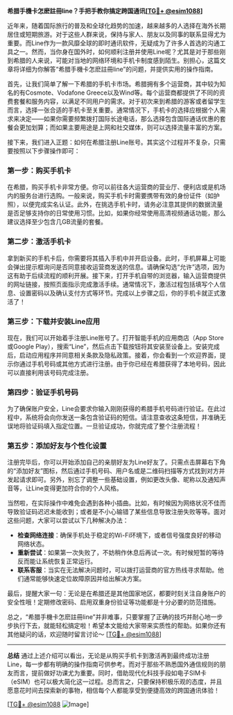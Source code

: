 **希腊手機卡怎麽註冊line？手把手教你搞定跨国通讯[[TG💪+ @esim1088](https://t.me/s/esim1088)]**

近年来，随着国际旅行的普及和全球化趋势的加速，越来越多的人选择在海外长期居住或短期旅游。对于这些人群来说，保持与家人、朋友以及同事的联系显得尤为重要。而Line作为一款风靡全球的即时通讯软件，无疑成为了许多人首选的沟通工具之一。然而，当你身在国外时，如何顺利注册并使用Line呢？尤其是对于那些刚到希腊的人来说，可能对当地的网络环境和手机卡制度感到陌生。别担心，这篇文章将详细为你解答“希腊手機卡怎麽註冊line”的问题，并提供实用的操作指南。

首先，让我们简单了解一下希腊的手机卡市场。希腊拥有多个运营商，其中较为知名的有Cosmote、Vodafone Greece以及Wind等。每个运营商都提供了不同的资费套餐和服务内容，以满足不同用户的需求。对于初次来到希腊的游客或者留学生而言，选择一张合适的手机卡至关重要。通常情况下，手机卡的选择应根据个人需求来决定——如果你需要频繁拨打国际长途电话，那么选择包含国际通话优惠的套餐会更加划算；而如果主要用途是上网和社交媒体，则可以选择流量丰富的方案。

接下来，我们进入正题：如何在希腊注册Line账号。其实这个过程并不复杂，只需要按照以下步骤操作即可：

### 第一步：购买手机卡
在希腊，购买手机卡非常方便。你可以前往各大运营商的营业厅、便利店或是机场内的服务台进行选购。一般来说，购买手机卡时需要携带有效的身份证件（如护照），以便完成实名认证。此外，在挑选手机卡时，请务必注意其提供的数据流量是否足够支持你的日常使用习惯。比如，如果你经常使用高清视频通话功能，那么建议选择至少包含几GB流量的套餐。

### 第二步：激活手机卡
拿到新买的手机卡后，你需要将其插入手机中并开启设备。此时，手机屏幕上可能会弹出提示框询问是否同意接收运营商发送的信息。请确保勾选“允许”选项，因为这有助于后续流程的顺利开展。接下来，打开手机自带的浏览器，输入运营商提供的网址链接，按照页面指示完成激活手续。通常情况下，激活过程包括填写个人信息、设置密码以及确认支付方式等环节。完成以上步骤之后，你的手机卡就正式激活了！

### 第三步：下载并安装Line应用
现在，我们可以开始着手注册Line账号了。打开智能手机的应用商店（App Store或Google Play），搜索“Line”，然后点击下载按钮将其安装至设备上。安装完成后，启动应用程序并同意相关条款及隐私政策。接着，你会看到一个欢迎界面，提示你通过手机号码或其他方式进行注册。由于你已经在希腊获得了本地号码，因此可以直接利用该号码完成注册。

### 第四步：验证手机号码
为了确保账户安全，Line会要求你输入刚刚获得的希腊手机号码进行验证。在此过程中，系统将会向你发送一条包含验证码的短信。请注意查收这条短信，并准确无误地将验证码填入指定位置。一旦验证成功，你就完成了整个注册流程！

### 第五步：添加好友与个性化设置
注册完毕后，你可以开始添加自己的亲朋好友为Line好友了。只需点击屏幕右下角的“添加好友”图标，然后通过手机号码、用户名或是二维码扫描等方式找到对方并发起请求即可。另外，别忘了调整一些基础设置，例如更改头像、昵称以及通知声音等，让Line变得更加符合你的个人风格。

当然啦，在实际操作中难免会遇到各种小插曲。比如，有时候因为网络状况不佳而导致验证码迟迟未能收到；或者是不小心输错了某些信息导致注册失败等等。面对这些问题，大家可以尝试以下几种解决办法：

- **检查网络连接**：确保手机处于稳定的Wi-Fi环境下，或者信号强度良好的移动网络状态。
- **重新尝试**：如果第一次失败了，不妨稍作休息后再试一次。有时候短暂的等待反而能让系统恢复正常运行。
- **联系客服**：当实在无法解决问题时，可以拨打运营商的官方热线寻求帮助。他们通常能够快速定位故障原因并给出解决方案。

最后，提醒大家一句：无论是在希腊还是其他国家地区，都要时刻关注自身账户的安全性哦！定期修改密码、启用双重身份验证等功能都是十分必要的防范措施。

总之，“希腊手機卡怎麽註冊line”并非难事，只要掌握了正确的技巧并耐心地一步步执行下去，就能轻松搞定啦！希望本文能给大家带来实质性的帮助。如果你还有其他疑问的话，欢迎随时留言讨论～ [[TG💪+ @esim1088](https://t.me/s/esim1088)]

---

**总结**
通过上述介绍可以看出，无论是从购买手机卡到激活再到最终成功注册Line，每一步都有明确的操作指南可供参考。而对于那些不熟悉国外通信规则的朋友而言，提前做好功课尤为重要。同时，借助现代化科技手段如电子SIM卡（eSIM）也可以极大简化这一过程。总而言之，只要保持积极乐观的态度，并且愿意花时间去探索新的事物，相信每个人都能享受到便捷高效的跨国通讯体验！

[[TG💪+ @esim1088](https://t.me/s/esim1088) ![Image](https://i.postimg.cc/4NQfJmqS/Snipaste-2025-05-13-00-14-12.png)]
